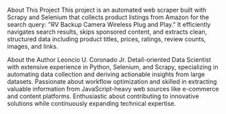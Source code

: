About This Project
This project is an automated web scraper built with Scrapy and Selenium that collects product listings from Amazon for the search query:
"RV Backup Camera Wireless Plug and Play."
It efficiently navigates search results, skips sponsored content, and extracts clean, structured data including product titles, prices, ratings, review counts, images, and links.

About the Author
Leoncio U. Coronado Jr.
Detail-oriented Data Scientist with extensive experience in Python, Selenium, and Scrapy, specializing in automating data collection and deriving actionable insights from large datasets. 
Passionate about workflow optimization and skilled in extracting valuable information from JavaScript-heavy web sources like e-commerce and content platforms. 
Enthusiastic about contributing to innovative solutions while continuously expanding technical expertise.
